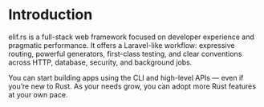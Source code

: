 # Introduction

elif.rs is a full-stack web framework focused on developer experience and pragmatic performance. It offers a Laravel-like workflow: expressive routing, powerful generators, first-class testing, and clear conventions across HTTP, database, security, and background jobs.

You can start building apps using the CLI and high-level APIs — even if you’re new to Rust. As your needs grow, you can adopt more Rust features at your own pace.

